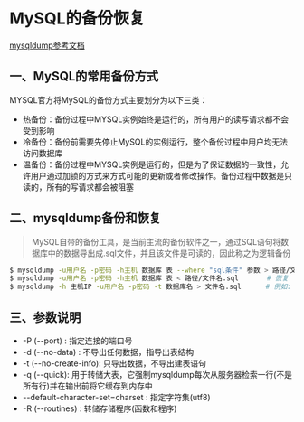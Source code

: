 # MySQL的备份恢复
[mysqldump参考文档](http://www.cnblogs.com/wxb-km/p/3610594.html)

## 一、MySQL的常用备份方式
MYSQL官方将MySQL的备份方式主要划分为以下三类：
- 热备份：备份过程中MYSQL实例始终是运行的，所有用户的读写请求都不会受到影响
- 冷备份：备份前需要先停止MySQL的实例运行，整个备份过程中用户均无法访问数据库
- 温备份：备份过程中MYSQL实例是运行的，但是为了保证数据的一致性，允许用户通过加锁的方式来方式可能的更新或者修改操作。备份过程中数据是只读的，所有的写请求都会被阻塞

## 二、mysqldump备份和恢复
> MySQL自带的备份工具，是当前主流的备份软件之一，通过SQL语句将数据库中的数据导出成.sql文件，并且该文件是可读的，因此称之为逻辑备份

```sh
$ mysqldump -u用户名 -p密码 -h主机 数据库 表 --where "sql条件" 参数 > 路径/文件名.sql       # 备份
$ mysqldump -u用户名 -p密码 -h主机 数据库 表 < 路径/文件名.sql       # 恢复
$ mysqldump -h 主机IP -u用户名 -p密码 -t 数据库名 > 文件名.sql      # 例如: 只导出数据，不导出建表语句：
```

## 三、参数说明
- -P (--port) : 指定连接的端口号
- -d (--no-data)  : 不导出任何数据，指导出表结构
- -t (--no-create-info): 只导出数据，不导出建表语句
- -q (--quick): 用于转储大表，它强制mysqldump每次从服务器检索一行(不是所有行)并在输出前将它缓存到内存中
- --default-character-set=charset : 指定字符集(utf8)
- -R (--routines) : 转储存储程序(函数和程序)